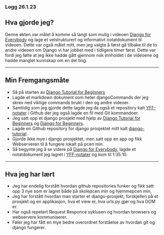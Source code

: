 ### Logg 26.1.23

## Hva gjorde jeg?

Denne økten var målet å komme så langt som mulig i videoen [Django for Everybody](https://www.youtube.com/watch?v=o0XbHvKxw7Y&t=5706s) og lage et velstrukturert og informativt notatdokument til videoen. Dette var også målet mitt, men jeg valgte å først gå tilbake til de to andre videoen om Django vi har jobbet med i tidligere timer først. Dette var fordi jeg følte at jeg ikke hadde gått gjennom nok innholdet i de videoene og hadde manglet kunnskap om en del ting. 

---
## Min Fremgangsmåte
- Så på starten av [Django Tutorial for Beginners](https://www.youtube.com/watch?v=rHux0gMZ3Eg&t=1105s)
- Lagde et markdown dokument som heter djangoCommands der jeg skrev ned viktige commands brukt i den og andre videoer.
- Samtidig som jeg gjorde dette lagde jeg da også et repository kalt [YFF-notater](https://github.com/AslakJB/YFF-notater) i Github der jeg også lagde en fil med Git kommandoer.
- Jeg satt opp et django prosjekt med hjelp av [Django Tutorial for Beginners](https://www.youtube.com/watch?v=rHux0gMZ3Eg&t=1105s) og [Django for Beginners](https://www.youtube.com/watch?v=sm1mokevMWk&t=1348s).
- Lagde en Github repository for django prosjektet mitt kalt [django-tutorial](https://github.com/AslakJB/django-tutorial).
- Gjorde ikke mye i django prosjektet, men satt opp en app og fikk Webserveren til å fungere lokalt på pcen min.
- Så begynte jeg å se videre på [Django for Everybody](https://www.youtube.com/watch?v=o0XbHvKxw7Y&t=5706s), lagde et notatdokument jeg lagret i [YFF-notater](https://github.com/AslakJB/YFF-notater) og kom til 1:35:10.

---
## Hva jeg har lært
- Jeg har endelig forstått hvordan github repositories funker og fikk satt opp 3 nye som er lagret både på skolepcen min og hjemmepcen min,
- Jeg har forstått hvordan man starter et django-prosjekt, forskjellen på et prosjekt og en applikasjon, hva et view er, hva urls.py gjør og hva DOM er.
- Har også repetert Request Responce syklusen og hvordan browsers og webservere kommuniserer.
- Føler jeg har fått en mye bedre overordnet forståelse av hvordan git og django fungerer.